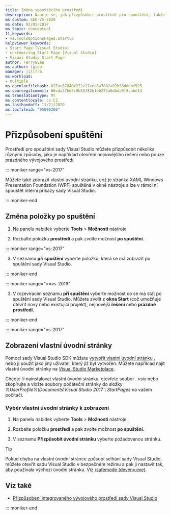 ```yaml
---
title: Změna spouštěcího prostředí
description: Naučte se, jak přizpůsobit prostředí pro spouštění, takže se Visual studia otevře s nástroji, které jsou pro vás nejužitečnější.
ms.custom: SEO-VS-2020
ms.date: 02/01/2017
ms.topic: conceptual
f1_keywords:
- vs.ToolsOptionsPages.Startup
helpviewer_keywords:
- Start Page [Visual Studio]
- customizing Start Page [Visual Studio]
- Visual Studio Start Page
author: TerryGLee
ms.author: tglee
manager: jillfra
ms.workload:
- multiple
ms.openlocfilehash: 827ac67840f272e17cec6a7882a02b58dddbf925
ms.sourcegitcommit: 66cda27b63c9b55782b1db223a6dbda9f8cabe13
ms.translationtype: MT
ms.contentlocale: cs-CZ
ms.lasthandoff: 11/21/2020
ms.locfileid: "95006260"
---
```

# <a name="customize-startup"></a>Přizpůsobení spuštění

Prostředí pro spouštění sady Visual Studio můžete přizpůsobit několika různými způsoby, jako je například otevření nejnovějšího řešení nebo pouze prázdného vývojového prostředí.

::: moniker range="vs-2017"

Můžete také zobrazit vlastní úvodní stránku, což je stránka XAML Windows Presentation Foundation (WPF) spuštěná v okně nástroje a lze v rámci ní spouštět interní příkazy sady Visual Studio.

::: moniker-end

## <a name="to-change-the-startup-item"></a>Změna položky po spuštění

1. Na panelu nabídek vyberte **Tools**  >  **Možnosti** nástroje.

2. Rozbalte položku **prostředí** a pak zvolte možnost **po spuštění**.

::: moniker range="vs-2017"

3. V seznamu **při spuštění** vyberte položku, která se má zobrazit po spuštění sady Visual Studio.

::: moniker-end

::: moniker range=">=vs-2019"

3. V rozevíracím seznamu **při spuštění** vyberte možnost co se má stát po spuštění sady Visual Studio. Můžete zvolit z **okna Start** (což umožňuje otevřít nový nebo existující projekt), nejnovější **řešení** nebo **prázdné prostředí**.

::: moniker-end

::: moniker range="vs-2017"

## <a name="to-show-a-custom-start-page"></a>Zobrazení vlastní úvodní stránky

Pomocí sady Visual Studio SDK můžete [vytvořit vlastní úvodní stránku](../extensibility/creating-a-custom-start-page.md) , nebo ji použít jako jiný uživatel, který již byl vytvořen. Můžete například najít vlastní úvodní stránky na [Visual Studio Marketplace](https://marketplace.visualstudio.com/search?target=VS&category=Tools&vsVersion=&subCategory=Start%20Pages&sortBy=Downloads).

Chcete-li nainstalovat vlastní úvodní stránku, otevřete soubor *. vsix* nebo zkopírujte a vložte soubory počáteční stránky do složky *%UserProfile%\Documents\Visual Studio 2017 \ StartPages* na vašem počítači.

### <a name="to-select-which-custom-start-page-to-display"></a>Výběr vlastní úvodní stránky k zobrazení

1. Na panelu nabídek vyberte **Tools** > **Možnosti** nástroje.

1. Rozbalte položku **prostředí** a pak zvolte možnost **po spuštění**.

1. V seznamu **Přizpůsobit úvodní stránku** vyberte požadovanou stránku.

> [!TIP]
> Pokud chyba na vlastní úvodní stránce způsobí selhání sady Visual Studio, můžete otevřít sadu Visual Studio v bezpečném režimu a pak ji nastavit tak, aby používala výchozí úvodní stránku. Viz [/safemode (devenv.exe)](../ide/reference/safemode-devenv-exe.md).

## <a name="see-also"></a>Viz také

- [Přizpůsobení integrovaného vývojového prostředí sady Visual Studio](../ide/personalizing-the-visual-studio-ide.md)

::: moniker-end
